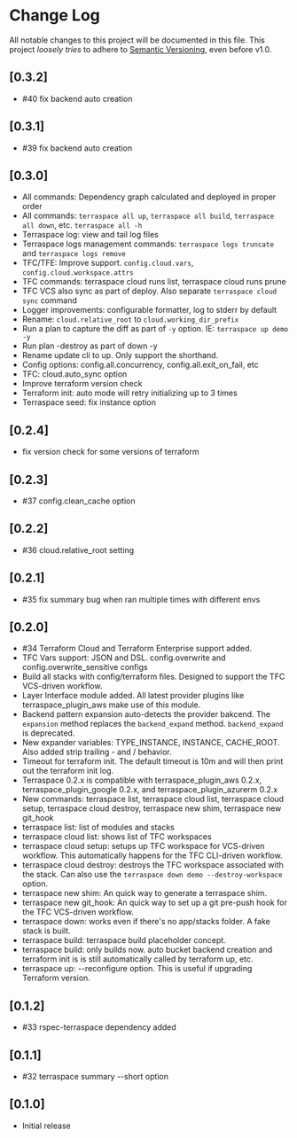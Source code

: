 # Change Log

All notable changes to this project will be documented in this file.
This project *loosely tries* to adhere to [Semantic Versioning](http://semver.org/), even before v1.0.

## [0.3.2]
* #40 fix backend auto creation

## [0.3.1]
* #39 fix backend auto creation

## [0.3.0]
* All commands: Dependency graph calculated and deployed in proper order
* All commands: `terraspace all up`, `terraspace all build`, `terraspace all down`, etc. `terraspace all -h`
* Terraspace log: view and tail log files
* Terraspace logs management commands: `terraspace logs truncate` and `terraspace logs remove`
* TFC/TFE: Improve support. `config.cloud.vars`, `config.cloud.workspace.attrs`
* TFC commands: terraspace cloud runs list, terraspace cloud runs prune
* TFC VCS also sync as part of deploy. Also separate `terraspace cloud sync` command
* Logger improvements: configurable formatter, log to stderr by default
* Rename: `cloud.relative_root` to `cloud.working_dir_prefix`
* Run a plan to capture the diff as part of `-y` option. IE: `terraspace up demo -y`
* Run plan -destroy as part of down -y
* Rename update cli to up. Only support the shorthand.
* Config options: config.all.concurrency, config.all.exit_on_fail, etc
* TFC: cloud.auto_sync option
* Improve terraform version check
* Terraform init: auto mode will retry initializing up to 3 times
* Terraspace seed: fix instance option

## [0.2.4]
* fix version check for some versions of terraform

## [0.2.3]
* #37 config.clean_cache option

## [0.2.2]
* #36 cloud.relative_root setting

## [0.2.1]
* #35 fix summary bug when ran multiple times with different envs

## [0.2.0]
* #34 Terraform Cloud and Terraform Enterprise support added.
* TFC Vars support: JSON and DSL. config.overwrite and config.overwrite_sensitive configs
* Build all stacks with config/terraform files. Designed to support the TFC VCS-driven workflow.
* Layer Interface module added. All latest provider plugins like terraspace\_plugin_aws make use of this module.
* Backend pattern expansion auto-detects the provider bakcend. The `expansion` method replaces the `backend_expand` method. `backend_expand` is deprecated.
* New expander variables: TYPE_INSTANCE, INSTANCE, CACHE_ROOT. Also added strip trailing - and / behavior.
* Timeout for terraform init. The default timeout is 10m and will then print out the terraform init log.
* Terraspace 0.2.x is compatible with terraspace\_plugin_aws 0.2.x, terraspace\_plugin_google 0.2.x, and terraspace\_plugin_azurerm 0.2.x
* New commands: terraspace list, terraspace cloud list, terraspace cloud setup, terraspace cloud destroy, terraspace new shim, terraspace new git_hook
* terraspace list: list of modules and stacks
* terraspace cloud list: shows list of TFC workspaces
* terraspace cloud setup: setups up TFC workspace for VCS-driven workflow. This automatically happens for the TFC CLI-driven workflow.
* terraspace cloud destroy: destroys the TFC workspace associated with the stack. Can also use the `terraspace down demo --destroy-workspace` option.
* terraspace new shim: An quick way to generate a terraspace shim.
* terraspace new git_hook: An quick way to set up a git pre-push hook for the TFC VCS-driven workflow.
* terraspace down: works even if there's no app/stacks folder. A fake stack is built.
* terraspace build: terraspace build placeholder concept.
* terraspace build: only builds now. auto bucket backend creation and terraform init is is still automatically called by terraform up, etc.
* terraspace up: --reconfigure option. This is useful if upgrading Terraform version.

## [0.1.2]
* #33 rspec-terraspace dependency added

## [0.1.1]
* #32 terraspace summary --short option

## [0.1.0]
* Initial release
